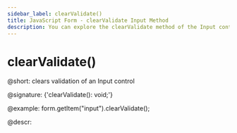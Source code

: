 ```yaml
---
sidebar_label: clearValidate()
title: JavaScript Form - clearValidate Input Method 
description: You can explore the clearValidate method of the Input control of Form in the documentation of the DHTMLX JavaScript UI library. Browse developer guides and API reference, try out code examples and live demos, and download a free 30-day evaluation version of DHTMLX Suite 7.
---
```


# clearValidate()

@short: clears validation of an Input control

@signature: {'clearValidate(): void;'}

@example:
form.getItem("input").clearValidate();

@descr:
